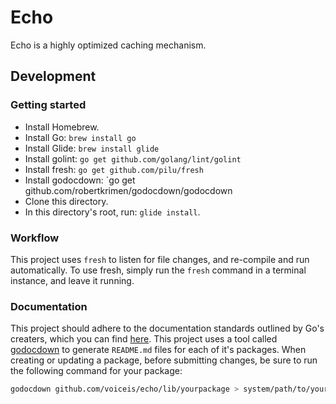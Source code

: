 # Echo
Echo is a highly optimized caching mechanism.

## Development
### Getting started
* Install Homebrew.
* Install Go: `brew install go`
* Install Glide: `brew install glide`
* Install golint: `go get github.com/golang/lint/golint`
* Install fresh: `go get github.com/pilu/fresh`
* Install godocdown: `go get github.com/robertkrimen/godocdown/godocdown
* Clone this directory.
* In this directory's root, run: `glide install`.

### Workflow
This project uses `fresh` to listen for file changes, and re-compile and run automatically. To use fresh, simply run the `fresh` command in a terminal instance, and leave it running.

### Documentation
This project should adhere to the documentation standards outlined by Go's creaters, which you can find [here](https://blog.golang.org/godoc-documenting-go-code). This project uses a tool called [godocdown]() to generate `README.md` files for each of it's packages. When creating or updating a package, before submitting changes, be sure to run the following command for your package:
```bash
godocdown github.com/voiceis/echo/lib/yourpackage > system/path/to/your/package/README.md
```

